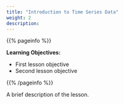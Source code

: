 ```yaml
---
title: "Introduction to Time Series Data"
weight: 2
description:
---
```


{{% pageinfo %}}

**Learning Objectives:**
* First lesson objective
* Second lesson objective

{{% /pageinfo %}}

A brief description of the lesson.
